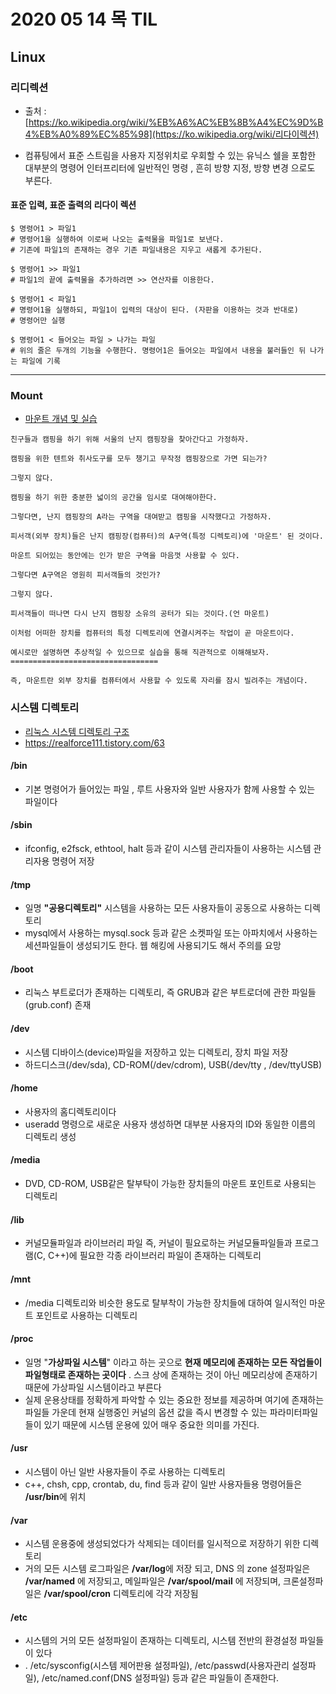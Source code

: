 # 2020 05 14 목 TIL

## Linux

### 리디렉션

- 출처 : [https://ko.wikipedia.org/wiki/%EB%A6%AC%EB%8B%A4%EC%9D%B4%EB%A0%89%EC%85%98](https://ko.wikipedia.org/wiki/리다이렉션)

- 컴퓨팅에서 표준 스트림을 사용자 지정위치로 우회할 수 있는 유닉스 쉘을 포함한 대부분의 명령어 인터프리터에 일반적인 명령 , 흔히 방향 지정, 방향 변경 으로도 부른다.

#### 표준 입력, 표준 출력의 리다이 렉션

```shell
$ 명령어1 > 파일1 
# 명령어1을 실행하여 이로써 나오는 출력물을 파일1로 보낸다. 
# 기존에 파일1의 존재하는 경우 기존 파일내용은 지우고 새롭게 추가된다.

$ 명령어1 >> 파일1
# 파일1의 끝에 출력물을 추가하려면 >> 연산자를 이용한다.

$ 명령어1 < 파일1
# 명령어1을 실행하되, 파일1이 입력의 대상이 된다. (자판을 이용하는 것과 반대로)
# 명령어만 실행

$ 명령어1 < 들어오는 파일 > 나가는 파일
# 위의 줄은 두개의 기능을 수행한다. 명령어1은 들어오는 파일에서 내용을 불러들인 뒤 나가는 파일에 기록
```

***

### Mount

- [마운트 개념 및 실습](https://m.blog.naver.com/PostView.nhn?blogId=haejoon90&logNo=220750372195&proxyReferer=https:%2F%2Fwww.google.com%2F)

```
친구들과 캠핑을 하기 위해 서울의 난지 캠핑장을 찾아간다고 가정하자.

캠핑을 위한 텐트와 취사도구를 모두 챙기고 무작정 캠핑장으로 가면 되는가?

그렇지 않다.

캠핑을 하기 위한 충분한 넓이의 공간을 임시로 대여해야한다.

그렇다면, 난지 캠핑장의 A라는 구역을 대여받고 캠핑을 시작했다고 가정하자.

피서객(외부 장치)들은 난지 캠핑장(컴퓨터)의 A구역(특정 디렉토리)에 '마운트' 된 것이다.

마운트 되어있는 동안에는 인가 받은 구역을 마음껏 사용할 수 있다.

그렇다면 A구역은 영원히 피서객들의 것인가?

그렇지 않다.

피서객들이 떠나면 다시 난지 캠핑장 소유의 공터가 되는 것이다.(언 마운트)

이처럼 어떠한 장치를 컴퓨터의 특정 디렉토리에 연결시켜주는 작업이 곧 마운트이다.

예시로만 설명하면 추상적일 수 있으므로 실습을 통해 직관적으로 이해해보자.
=================================

즉, 마운트란 외부 장치를 컴퓨터에서 사용할 수 있도록 자리를 잠시 빌려주는 개념이다.
```

### 시스템 디렉토리 

- [리눅스 시스템 디렉토리 구조](https://webdir.tistory.com/101)
- https://realforce111.tistory.com/63

#### /bin

- 기본 명령어가 들어있는 파일 , 루트 사용자와 일반 사용자가 함께 사용할 수 있는 파일이다 

#### /sbin

- ifconfig, e2fsck, ethtool, halt 등과 같이 시스템 관리자들이 사용하는 시스템 관리자용 명령어 저장

#### /tmp

- 일명 **"공용디렉토리"** 시스템을 사용하는 모든 사용자들이 공동으로 사용하는 디렉토리
- mysql에서 사용하는 mysql.sock 등과 같은 소켓파일 또는 아파치에서 사용하는 세션파일들이 생성되기도 한다. 웹 해킹에 사용되기도 해서 주의를 요망 

#### /boot 

- 리눅스 부트로더가 존재하는 디렉토리, 즉 GRUB과 같은 부트로더에 관한 파일들 (grub.conf) 존재

#### /dev

- 시스템 디바이스(device)파일을 저장하고 있는 디렉토리, 장치 파일 저장 
- 하드디스크(/dev/sda), CD-ROM(/dev/cdrom), USB(/dev/tty , /dev/ttyUSB)

#### /home

- 사용자의 홈디렉토리이다
- useradd 명령으로 새로운 사용자 생성하면 대부분 사용자의 ID와 동일한 이름의 디렉토리 생성

#### /media

- DVD, CD-ROM, USB같은 탈부탁이 가능한 장치들의 마운트 포인트로 사용되는 디렉토리

#### /lib

- 커널모듈파일과 라이브러리 파일 즉, 커널이 필요로하는 커널모듈파일들과 프로그램(C, C++)에 필요한 각종 라이브러리 파일이 존재하는 디렉토리

#### /mnt

- /media 디렉토리와 비슷한 용도로 탈부착이 가능한 장치들에 대하여 일시적인 마운트 포인트로 사용하는 디렉토리

#### /proc

- 일명 "**가상파일 시스템**" 이라고 하는 곳으로 **현재 메모리에 존재하는 모든 작업들이 파일형태로 존재하는 곳이다** . 스크 상에 존재하는 것이 아닌 메모리상에 존재하기 때문에 가상파일 시스템이라고 부른다
- 실제 운용상태를 정확하게 파악할 수 있는 중요한 정보를 제공하며 여기에 존재하는 파일들 가운데 현재 실행중인 커널의 옵션 값을 즉시 변경할 수 있는 파라미터파일들이 있기 때문에 시스템 운용에 있어 매우 중요한 의미를 가진다.

#### /usr

- 시스템이 아닌 일반 사용자들이 주로 사용하는 디렉토리
- c++, chsh, cpp, crontab, du, find 등과 같이 일반 사용자들용 명령어들은 **/usr/bin**에 위치

#### /var

- 시스템 운용중에 생성되었다가 삭제되는 데이터를 일시적으로 저장하기 위한 디렉토리
- 거의 모든 시스템 로그파일은 **/var/log**에 저장 되고, DNS 의 zone 설정파일은 **/var/named** 에 저장되고, 메일파일은 **/var/spool/mail** 에 저장되며, 크론설정파일은 **/var/spool/cron** 디렉토리에 각각 저장됨

#### /etc

- 시스템의 거의 모든 설정파일이 존재하는 디렉토리, 시스템 전반의 환경설정 파일들이 있다
- . /etc/sysconfig(시스템 제어판용 설정파일), /etc/passwd(사용자관리 설정파일), /etc/named.conf(DNS 설정파일) 등과 같은 파일들이 존재한다.